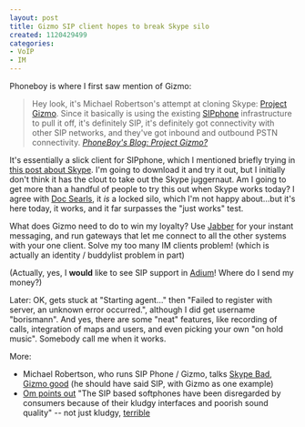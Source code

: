 ```yaml
--- 
layout: post
title: Gizmo SIP client hopes to break Skype silo
created: 1120429499
categories: 
- VoIP
- IM
---
```


<p>Phoneboy is where I first saw mention of Gizmo:</p>

<blockquote>
Hey look, it's Michael Robertson's attempt at cloning Skype: <a href="http://www.gizmoproject.com/">Project Gizmo</a>. Since it basically is using the existing <a href="http://www.sipphone.com">SIPphone</a> infrastructure to pull it off, it's definitely SIP, it's definitely got connectivity with other SIP networks, and they've got inbound and outbound PSTN connectivity.
<cite><a href="http://blog.phoneboy.com/index.php?itemid=379">PhoneBoy's Blog: Project Gizmo?</a></cite> 
</blockquote>

<p>It's essentially a slick client for SIPphone, which I mentioned briefly trying in <a href="http://www.bmannconsulting.com/node/1442">this post about Skype</a>. I'm going to download it and try it out, but I initially don't think it has the clout to take out the Skype juggernaut. Am I going to get more than a handful of people to try this out when Skype works today? I agree with <a href="http://doc.weblogs.com/2005/06/30#silosBeDamned">Doc Searls</a>, it <em>is</em> a locked silo, which I'm not happy about...but it's here today, it works, and it far surpasses the &quot;just works&quot; test.</p>

<p>What does Gizmo need to do to win my loyalty? Use <a href="http://www.jabber.org">Jabber</a> for your instant messaging, and run gateways that let me connect to all the other systems with your one client. Solve my too many IM clients problem! (which is actually an identity / buddylist problem in part)</p>

<p>(Actually, yes, I <strong>would</strong> like to see SIP support in <a href="http://www.adiumx.com">Adium</a>! Where do I send my money?)</p>

<p>Later: OK, gets stuck at &quot;Starting agent...&quot; then &quot;Failed to register with server, an unknown error occurred.&quot;, although I did get username &quot;borismann&quot;. And yes, there are some &quot;neat&quot; features, like recording of calls, integration of maps and users, and even picking your own &quot;on hold music&quot;. Somebody call me when it works.</p>

<!--break-->
<p>More:</p>
<ul>
<li>Michael Robertson, who runs SIP Phone / Gizmo, talks <a href="http://www.michaelrobertson.com/archive.php?minute_id=177">Skype Bad, Gizmo good</a> (he should have said SIP, with Gizmo as one example)</li>
<li><a href="http://gigaom.com/2005/07/02/will-gizmo-project-thwart-skype/#comments">Om points out</a> &quot;The SIP based softphones have been disregarded by consumers because of their kludgy interfaces and poorish sound quality&quot; -- not just kludgy, <a href="http://www.bmannconsulting.com/node/view/1241">terrible</a></li>
</ul>

